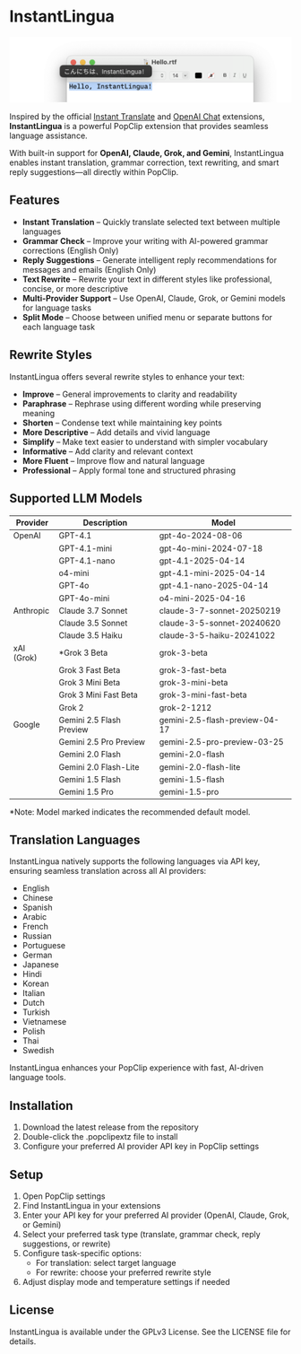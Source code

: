 # InstantLingua  

![](/InstantLingua.png)

Inspired by the official [Instant Translate](https://www.popclip.app/extensions/x/08hhdb) and [OpenAI Chat](https://www.popclip.app/extensions/x/48f32j) extensions, **InstantLingua** is a powerful PopClip extension that provides seamless language assistance.  

With built-in support for **OpenAI, Claude, Grok, and Gemini**, InstantLingua enables instant translation, grammar correction, text rewriting, and smart reply suggestions—all directly within PopClip.  

## Features

- **Instant Translation** – Quickly translate selected text between multiple languages  
- **Grammar Check** – Improve your writing with AI-powered grammar corrections (English Only)  
- **Reply Suggestions** – Generate intelligent reply recommendations for messages and emails (English Only)
- **Text Rewrite** – Rewrite your text in different styles like professional, concise, or more descriptive
- **Multi-Provider Support** – Use OpenAI, Claude, Grok, or Gemini models for language tasks  
- **Split Mode** – Choose between unified menu or separate buttons for each language task

## Rewrite Styles
InstantLingua offers several rewrite styles to enhance your text:

- **Improve** – General improvements to clarity and readability
- **Paraphrase** – Rephrase using different wording while preserving meaning
- **Shorten** – Condense text while maintaining key points
- **More Descriptive** – Add details and vivid language
- **Simplify** – Make text easier to understand with simpler vocabulary
- **Informative** – Add clarity and relevant context
- **More Fluent** – Improve flow and natural language
- **Professional** – Apply formal tone and structured phrasing


## Supported LLM Models

| Provider | Description | Model |
|----------|------------|-------|
| OpenAI | GPT-4.1 | gpt-4o-2024-08-06 |
| | GPT-4.1-mini | gpt-4o-mini-2024-07-18 |
| | GPT-4.1-nano | gpt-4.1-2025-04-14 |
| | o4-mini | gpt-4.1-mini-2025-04-14 |
| | GPT-4o | gpt-4.1-nano-2025-04-14 |
| | GPT-4o-mini | o4-mini-2025-04-16 |
| Anthropic | Claude 3.7 Sonnet | claude-3-7-sonnet-20250219 |
| | Claude 3.5 Sonnet | claude-3-5-sonnet-20240620 |
| | Claude 3.5 Haiku | claude-3-5-haiku-20241022 |
| xAI (Grok) | *Grok 3 Beta | grok-3-beta |
| | Grok 3 Fast Beta | grok-3-fast-beta |
| | Grok 3 Mini Beta | grok-3-mini-beta |
| | Grok 3 Mini Fast Beta | grok-3-mini-fast-beta |
| | Grok 2 | grok-2-1212 |
| Google | Gemini 2.5 Flash Preview | gemini-2.5-flash-preview-04-17 |
| | Gemini 2.5 Pro Preview | gemini-2.5-pro-preview-03-25 |
| | Gemini 2.0 Flash | gemini-2.0-flash |
| | Gemini 2.0 Flash-Lite | gemini-2.0-flash-lite |
| | Gemini 1.5 Flash | gemini-1.5-flash |
| | Gemini 1.5 Pro | gemini-1.5-pro |

*Note: Model marked indicates the recommended default model.

## Translation Languages
InstantLingua natively supports the following languages via API key, ensuring seamless translation across all AI providers:

- English  
- Chinese  
- Spanish  
- Arabic  
- French  
- Russian  
- Portuguese  
- German  
- Japanese  
- Hindi  
- Korean  
- Italian  
- Dutch  
- Turkish  
- Vietnamese  
- Polish  
- Thai  
- Swedish  

InstantLingua enhances your PopClip experience with fast, AI-driven language tools.

## Installation

1. Download the latest release from the repository
2. Double-click the .popclipextz file to install
3. Configure your preferred AI provider API key in PopClip settings

## Setup

1. Open PopClip settings
2. Find InstantLingua in your extensions
3. Enter your API key for your preferred AI provider (OpenAI, Claude, Grok, or Gemini)
4. Select your preferred task type (translate, grammar check, reply suggestions, or rewrite)
5. Configure task-specific options:
   - For translation: select target language
   - For rewrite: choose your preferred rewrite style
6. Adjust display mode and temperature settings if needed

## License

InstantLingua is available under the GPLv3 License. See the LICENSE file for details.